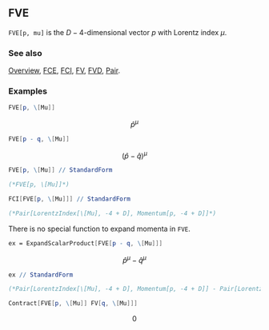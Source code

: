 ## FVE

`FVE[p, mu]` is the $D-4$-dimensional vector $p$ with Lorentz index $\mu$.

### See also

[Overview](Extra/FeynCalc.md), [FCE](FCE.md), [FCI](FCI.md), [FV](FV.md), [FVD](FVD.md), [Pair](Pair.md).

### Examples

```mathematica
FVE[p, \[Mu]]
```

$$\hat{p}^{\mu }$$

```mathematica
FVE[p - q, \[Mu]]
```

$$\left(\hat{p}-\hat{q}\right)^{\mu }$$

```mathematica
FVE[p, \[Mu]] // StandardForm

(*FVE[p, \[Mu]]*)
```

```mathematica
FCI[FVE[p, \[Mu]]] // StandardForm

(*Pair[LorentzIndex[\[Mu], -4 + D], Momentum[p, -4 + D]]*)
```

There is no special function to expand momenta in `FVE`.

```mathematica
ex = ExpandScalarProduct[FVE[p - q, \[Mu]]]
```

$$\hat{p}^{\mu }-\hat{q}^{\mu }$$

```mathematica
ex // StandardForm

(*Pair[LorentzIndex[\[Mu], -4 + D], Momentum[p, -4 + D]] - Pair[LorentzIndex[\[Mu], -4 + D], Momentum[q, -4 + D]]*)
```

```mathematica
Contract[FVE[p, \[Mu]] FV[q, \[Mu]]]
```

$$0$$